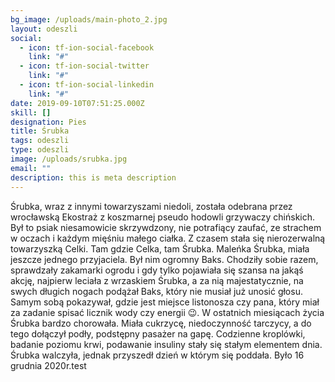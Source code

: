 ```yaml
---
bg_image: /uploads/main-photo_2.jpg
layout: odeszli
social:
  - icon: tf-ion-social-facebook
    link: "#"
  - icon: tf-ion-social-twitter
    link: "#"
  - icon: tf-ion-social-linkedin
    link: "#"
date: 2019-09-10T07:51:25.000Z
skill: []
designation: Pies
title: Śrubka
tags: odeszli
type: odeszli
image: /uploads/srubka.jpg
email: ""
description: this is meta description
---
```

Śrubka, wraz z innymi towarzyszami niedoli, została odebrana przez wrocławską Ekostraż z koszmarnej pseudo hodowli grzywaczy chińskich.  Był to psiak niesamowicie skrzywdzony, nie potrafiący zaufać, ze strachem w oczach i każdym mięśniu małego ciałka. Z czasem stała się nierozerwalną towarzyszką Celki. Tam gdzie Celka, tam Śrubka. Maleńka Śrubka, miała jeszcze jednego przyjaciela. Był nim ogromny Baks. Chodziły sobie razem, sprawdzały zakamarki ogrodu i gdy tylko pojawiała się szansa na jakąś akcję, najpierw leciała z wrzaskiem Śrubka, a za nią majestatycznie, na swych długich nogach podążał Baks, który nie musiał już unosić głosu. Samym sobą pokazywał, gdzie jest miejsce listonosza czy pana, który miał za zadanie spisać licznik wody czy energii 😉. W ostatnich miesiącach życia Śrubka bardzo chorowała. Miała cukrzycę, niedoczynność tarczycy, a do tego dołączył podły, podstępny pasażer na gapę. Codzienne kroplówki, badanie poziomu krwi, podawanie insuliny stały się stałym elementem dnia. Śrubka walczyła, jednak przyszedł dzień w którym się poddała. Było 16 grudnia 2020r.test